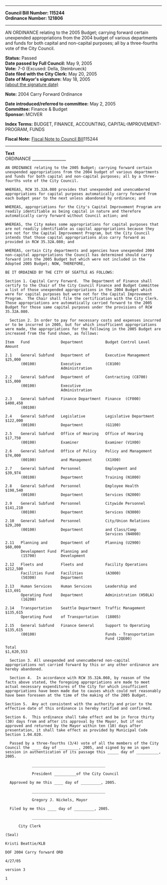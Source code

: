 * * * * *  
  
**Council Bill Number: [](#h0)[](#h2)115244**   
**Ordinance Number: 121806**  
  
* * * * *  
  
AN ORDINANCE relating to the 2005 Budget; carrying forward certain unexpended appropriations from the 2004 budget of various departments and funds for both capital and non-capital purposes; all by a three-fourths vote of the City Council.  
  
**Status:** Passed   
**Date passed by Full Council:** May 9, 2005   
**Vote:** 7-0 (Excused: Della, Steinbrueck)   
**Date filed with the City Clerk:** May 20, 2005   
**Date of Mayor's signature:** May 18, 2005   
[(about the signature date)](/~public/approvaldate.htm)   
  
**Note:** 2004 Carry Forward Ordinance  
  
  
**Date introduced/referred to committee:** May 2, 2005   
**Committee:** Finance & Budget   
**Sponsor:** MCIVER   
  
**Index Terms:** BUDGET, FINANCE, ACCOUNTING, CAPITAL-IMPROVEMENT-PROGRAM, FUNDS  
  
**Fiscal Note:** [Fiscal Note to Council Bill](http://clerk.seattle.gov/~public/fnote/115244.htm)[](#h1)[](#h3)115244  
  
* * * * *  
  
**Text**  
    ORDINANCE _________________  
  
    AN ORDINANCE relating to the 2005 Budget; carrying forward certain  
    unexpended appropriations from the 2004 budget of various departments  
    and funds for both capital and non-capital purposes; all by a three-  
    fourths vote of the City Council.  
  
    WHEREAS, RCW 35.32A.080 provides that unexpended and unencumbered  
    appropriations for capital purposes automatically carry forward from  
    each budget year to the next unless abandoned by ordinance; and  
  
    WHEREAS, appropriations for the City's Capital Improvement Program are  
    readily identifiable as being capital in nature and therefore  
    automatically carry forward without Council action; and  
  
    WHEREAS, the City makes some appropriations for capital purposes that  
    are not readily identifiable as capital appropriations because they  
    are not for the Capital Improvement Program, but the City Council  
    intends that those capital appropriations also carry forward as  
    provided in RCW 35.32A.080; and  
  
    WHEREAS, certain City departments and agencies have unexpended 2004  
    non-capital appropriations the Council has determined should carry  
    forward into the 2005 Budget but which were not included in the  
    Adopted 2005 Budget; NOW, THEREFORE,  
  
    BE IT ORDAINED BY THE CITY OF SEATTLE AS FOLLOWS:  
  
    Section 1. Capital Carry Forward.  The Department of Finance shall  
    certify to the Chair of the City Council Finance and Budget Committee  
    a list of those unexpended appropriations in the 2004 Budget which  
    were for capital purposes but were not for the Capital Improvement  
    Program.  The Chair shall file the certification with the City Clerk.  
    Those appropriations are automatically carried forward to the 2005  
    Budget for those same capital purposes under the provisions of RCW  
    35.32A.080.  
  
      Section 2. In order to pay for necessary costs and expenses incurred  
    or to be incurred in 2005, but for which insufficient appropriations  
    were made, the appropriations for the following in the 2005 Budget are  
    increased from the fund shown, as follows:  
  
    Item   Fund              Department          Budget Control Level    Amount  
  
    2.1    General Subfund   Department of       Executive Management       $25,000  
           (00100)           Executive           (C8100)  
                             Administration  
  
    2.2    General Subfund   Department of       Contracting (C8700)        $15,000  
           (00100)           Executive  
                             Administration  
  
    2.3    General Subfund   Finance Department  Finance  (CF000)          $400,458  
           (00100)  
  
    2.4    General Subfund   Legislative         Legislative Department    $122,000  
           (00100)           Department          (G1100)  
  
    2.5    General Subfund   Office of Hearing   Office of Hearing          $17,750  
           (00100)           Examiner            Examiner (V1X00)  
  
    2.6    General Subfund   Office of Policy    Policy and Management      $74,000  
           (00100)           and Management      (X1X00)  
  
    2.7    General Subfund   Personnel           Employment and             $39,974  
           (00100)           Department          Training (N1000)  
  
    2.8    General Subfund   Personnel           Employee Health           $198,540  
           (00100)           Department          Services (N2000)  
  
    2.9    General Subfund   Personnel           Citywide Personnel        $141,210  
           (00100)           Department          Services (N3000)  
  
    2.10   General Subfund   Personnel           City/Union Relations       $29,200  
           (00100)           Department          and Class/Comp  
                                                 Services (N4000)  
  
    2.11   Planning and      Department of       Planning (U2900)           $60,000  
           Development Fund  Planning and  
           (15700)           Development  
  
    2.12   Fleets and        Fleets and          Facility Operations       $212,500  
           Facilities Fund   Facilities          (A3000)  
           (50300)           Department  
  
    2.13   Human Services    Human Services      Leadership and             $13,691  
           Operating Fund    Department          Administration (H50LA)  
           (16200)  
  
    2.14   Transportation    Seattle Department  Traffic Management         $135,615  
           Operating Fund    of Transportation   (18005)  
  
    2.15   General Subfund   Finance General     Support to Operating       $135,615  
           (00100)                               Funds - Transportation  
                                                 Fund (2QE00)  
  
    Total                                                          $1,620,553  
  
      Section 3. All unexpended and unencumbered non-capital  
    appropriations not carried forward by this or any other ordinance are  
    hereby abandoned.  
  
      Section 4.  In accordance with RCW 35.32A.060, by reason of the  
    facts above stated, the foregoing appropriations are made to meet  
    actual necessary expenditures of the City for which insufficient  
    appropriations have been made due to causes which could not reasonably  
    have been foreseen at the time of the making of the 2005 Budget.  
  
    Section 5.  Any act consistent with the authority and prior to the  
    effective date of this ordinance is hereby ratified and confirmed.  
  
    Section 6.  This ordinance shall take effect and be in force thirty  
    (30) days from and after its approval by the Mayor, but if not  
    approved and returned by the Mayor within ten (10) days after  
    presentation, it shall take effect as provided by Municipal Code  
    Section 1.04.020.  
  
      Passed by a three-fourths (3/4) vote of all the members of the City  
    Council the ____ day of _________, 2005, and signed by me in open  
    session in authentication of its passage this _____ day of __________,  
    2005.  
  
                _________________________________  
  
                President __________of the City Council  
  
      Approved by me this ____ day of _________, 2005.  
  
                _________________________________  
  
                Gregory J. Nickels, Mayor  
  
      Filed by me this ____ day of _________, 2005.  
  
                ____________________________________  
  
          City Clerk  
  
    (Seal)  
  
    Kristi Beattie/KLB  
  
    DOF 2004 Carry forward ORD  
  
    4/27/05  
  
    version 3  
  
    1  
